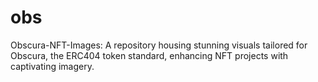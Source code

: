 # obs
Obscura-NFT-Images: A repository housing stunning visuals tailored for Obscura, the ERC404 token standard, enhancing NFT projects with captivating imagery.
